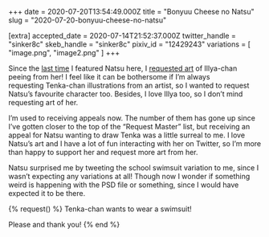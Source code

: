 +++
date = 2020-07-20T13:54:49.000Z
title = "Bonyuu Cheese no Natsu"
slug = "2020-07-20-bonyuu-cheese-no-natsu"

[extra]
accepted_date = 2020-07-14T21:52:37.000Z
twitter_handle = "sinker8c"
skeb_handle = "sinker8c"
pixiv_id = "12429243"
variations = [
  "image.png",
  "image2.png"
]
+++

Since the [last time](/artwork/2020-02-08-bonyuu-cheese-no-natsu/) I featured Natsu here, I [requested art](https://skeb.jp/works/76501) of Illya-chan peeing from her! I feel like it can be bothersome if I’m always requesting Tenka-chan illustrations from an artist, so I wanted to request Natsu’s favourite character too. Besides, I love Illya too, so I don’t mind requesting art of her.

I’m used to receiving appeals now. The number of them has gone up since I’ve gotten closer to the top of the “Request Master” list, but receiving an appeal for Natsu wanting to draw Tenka was a little surreal to me. I love Natsu’s art and I have a lot of fun interacting with her on Twitter, so I’m more than happy to support her and request more art from her.

Natsu surprised me by tweeting the school swimsuit variation to me, since I wasn’t expecting any variations at all! Though now I wonder if something weird is happening with the PSD file or something, since I would have expected it to be there.

{% request() %}
Tenka-chan wants to wear a swimsuit!

Please and thank you!
{% end %}
